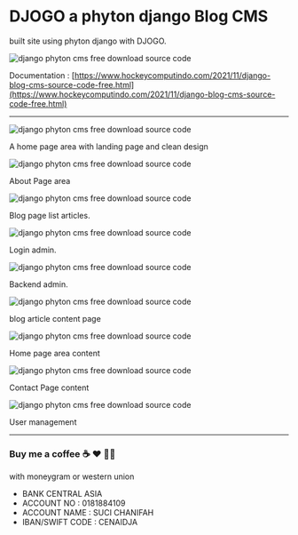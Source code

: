 # DJOGO a phyton django Blog CMS

built site using phyton django with DJOGO.

![django phyton cms free download source code](https://1.bp.blogspot.com/-qQtLYfJllmo/YZNFy3vntnI/AAAAAAAAR60/rbWAjvKyBpwDPsSG0S7fn0SMjP5jihJ4gCLcBGAsYHQ/s1024/django%2Bcontent%2Bmanagement%2Bsystem%2Bblog%2Bsource%2Bcode%2Bfree%2Bdownload%2Bgratis%2B%25281%2529.jpg)

Documentation : [https://www.hockeycomputindo.com/2021/11/django-blog-cms-source-code-free.html](https://www.hockeycomputindo.com/2021/11/django-blog-cms-source-code-free.html)

---------------------------------------------------------------

![django phyton cms free download source code](https://1.bp.blogspot.com/-ReikPYTM7go/YZNF2Cp22oI/AAAAAAAAR7Y/Pn12yN40WHsKdMVgC31v6pYXtMvKFAbtACLcBGAsYHQ/s3162/django%2Bcontent%2Bmanagement%2Bsystem%2Bblog%2Bsource%2Bcode%2Bfree%2Bdownload%2Bgratis%2B%25285%2529.jpeg)

A home page area with landing page and clean design

![django phyton cms free download source code](https://1.bp.blogspot.com/-w1FZQh5BumQ/YZNF1VA33SI/AAAAAAAAR7M/o-Ga1H0VEtUtAvBNrJe7AuVNLPmlYH6RwCLcBGAsYHQ/s1680/django%2Bcontent%2Bmanagement%2Bsystem%2Bblog%2Bsource%2Bcode%2Bfree%2Bdownload%2Bgratis%2B%25284%2529.jpeg)

About Page area

![django phyton cms free download source code](https://1.bp.blogspot.com/-eGPsQ7-vNWw/YZNF03N-sPI/AAAAAAAAR7I/9CvUIdvqCdkYBelMTI6F8q_1bJz5uJH0wCLcBGAsYHQ/s1549/django%2Bcontent%2Bmanagement%2Bsystem%2Bblog%2Bsource%2Bcode%2Bfree%2Bdownload%2Bgratis%2B%25283%2529.jpeg)

Blog page list articles.

![django phyton cms free download source code](https://1.bp.blogspot.com/-4zIAuCGMbX8/YZNFysvGiFI/AAAAAAAAR6w/UPIad3pVPtEPUhjk7PHB18xmuRvNdrI7wCLcBGAsYHQ/s1234/django%2Bcontent%2Bmanagement%2Bsystem%2Bblog%2Bsource%2Bcode%2Bfree%2Bdownload%2Bgratis%2B%25281%2529.jpeg)

Login admin.

![django phyton cms free download source code](https://1.bp.blogspot.com/-irqfZs1X3wk/YZNFz8WlV9I/AAAAAAAAR64/82Ea1e6Egasjv9n7MPG3F8c__EX07WipACLcBGAsYHQ/s1349/django%2Bcontent%2Bmanagement%2Bsystem%2Bblog%2Bsource%2Bcode%2Bfree%2Bdownload%2Bgratis%2B%252810%2529.png)


Backend admin.


![django phyton cms free download source code](https://1.bp.blogspot.com/-s2d24FPsp7k/YZNF2zVGpFI/AAAAAAAAR7g/DnLT6SPui38z6sr4K-y92GHXNojMoiMSwCLcBGAsYHQ/s1366/django%2Bcontent%2Bmanagement%2Bsystem%2Bblog%2Bsource%2Bcode%2Bfree%2Bdownload%2Bgratis%2B%25287%2529.png)

blog article content page

![django phyton cms free download source code](https://1.bp.blogspot.com/-LimQ8CnXx7k/YZNF1_GmDMI/AAAAAAAAR7Q/XEUb7-T0UZY-Xfh0_PhElc9U9J-pYEr3wCLcBGAsYHQ/s1349/django%2Bcontent%2Bmanagement%2Bsystem%2Bblog%2Bsource%2Bcode%2Bfree%2Bdownload%2Bgratis%2B%25284%2529.png)

Home page area content

![django phyton cms free download source code](https://1.bp.blogspot.com/-6hB9bHlomg4/YZNF2GbzeRI/AAAAAAAAR7U/Xig-iBnsdKsvRN3sLTTbOKBww0Y24IX6QCLcBGAsYHQ/s1349/django%2Bcontent%2Bmanagement%2Bsystem%2Bblog%2Bsource%2Bcode%2Bfree%2Bdownload%2Bgratis%2B%25285%2529.png)

Contact Page content

![django phyton cms free download source code](https://1.bp.blogspot.com/-iLEN8csI-i4/YZNF3DK8ioI/AAAAAAAAR7k/7DAlL2pXyDA8Z_vPEiwmZ3oBVCuuDiOMgCLcBGAsYHQ/s1366/django%2Bcontent%2Bmanagement%2Bsystem%2Bblog%2Bsource%2Bcode%2Bfree%2Bdownload%2Bgratis%2B%25288%2529.png)

User management

----------------------------------------------------------
### Buy me a coffee ☕️ ❤️  ✌🏻 

with moneygram or western union

+ BANK CENTRAL ASIA
+ ACCOUNT NO : 0181884109
+ ACCOUNT NAME : SUCI CHANIFAH
+ IBAN/SWIFT CODE : CENAIDJA
